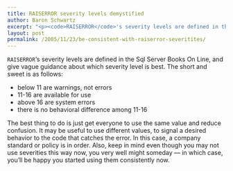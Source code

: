 ```yaml
---
title: RAISERROR severity levels demystified
author: Baron Schwartz
excerpt: "<p><code>RAISERROR</code>'s severity levels are defined in the Sql Server Books On Line, and give vague guidance about which severity level is best.  This article explains why it's a good idea to make your own standards about their usage.</p>"
layout: post
permalink: /2005/11/23/be-consistent-with-raiserror-severitites/
---
```

`RAISERROR`&#8216;s severity levels are defined in the Sql Server Books On Line, and give vague guidance about which severity level is best. The short and sweet is as follows:

*   below 11 are warnings, not errors
*   11-16 are available for use
*   above 16 are system errors
*   there is no behavioral difference among 11-16

The best thing to do is just get everyone to use the same value and reduce confusion. It may be useful to use different values, to signal a desired behavior to the code that catches the error. In this case, a company standard or policy is in order. Also, keep in mind even though you may not use severities this way now, you very well might someday &#8212; in which case, you&#8217;ll be happy you started using them consistently now.